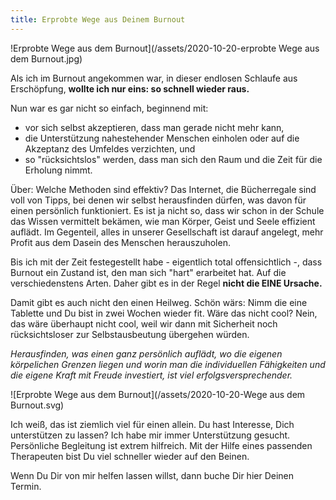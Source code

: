 ```yaml
---
title: Erprobte Wege aus Deinem Burnout
---
```

!Erprobte Wege aus dem Burnout](/assets/2020-10-20-erprobte Wege aus dem Burnout.jpg)

Als ich im Burnout angekommen war, in dieser endlosen Schlaufe aus Erschöpfung, **wollte ich nur eins: so schnell wieder raus.** 

Nun war es gar nicht so einfach, beginnend mit: 
- vor sich selbst akzeptieren, dass man gerade nicht mehr kann, 
- die Unterstützung nahestehender Menschen einholen oder auf die Akzeptanz des Umfeldes verzichten, und 
- so "rücksichtslos" werden, dass man sich den Raum und die Zeit für die Erholung nimmt. 

Über: Welche Methoden sind effektiv? Das Internet, die Bücherregale sind voll von Tipps, bei denen wir selbst herausfinden dürfen, was davon für einen persönlich funktioniert.  Es ist ja nicht so, dass wir schon in der Schule das Wissen vermittelt bekämen, wie man Körper, Geist und Seele effizient auflädt.
Im Gegenteil, alles in unserer Gesellschaft ist darauf angelegt, mehr Profit aus dem Dasein des Menschen herauszuholen. 

Bis ich mit der Zeit festegestellt habe - eigentlich total offensichtlich -, dass Burnout ein Zustand ist, den man sich "hart" erarbeitet hat. Auf die verschiedenstens Arten. Daher gibt es in der Regel **nicht die EINE Ursache.** 

Damit gibt es auch nicht den einen Heilweg. Schön wärs: Nimm die eine Tablette und Du bist in zwei Wochen wieder fit. Wäre das nicht cool? Nein, das wäre überhaupt nicht cool, weil wir dann mit Sicherheit noch rücksichtsloser zur Selbstausbeutung übergehen würden. 

*Herausfinden, was einen ganz persönlich auflädt, wo die eigenen körpelichen Grenzen liegen und worin man die individuellen Fähigkeiten und die eigene Kraft mit Freude investiert, ist viel erfolgsversprechender.* 

![Erprobte Wege aus dem Burnout](/assets/2020-10-20-Wege aus dem Burnout.svg)

Ich weiß, das ist ziemlich viel für einen allein. Du hast Interesse, Dich unterstützen zu lassen? Ich habe mir immer Unterstützung gesucht. Persönliche Begleitung ist extrem hilfreich. Mit der Hilfe eines passenden Therapeuten bist Du viel schneller wieder auf den Beinen.

Wenn Du Dir von mir helfen lassen willst, dann buche Dir hier Deinen Termin. 



